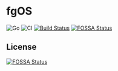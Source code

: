 # fgOS
![Go](https://github.com/fgsoftware1/fgOS/workflows/Go/badge.svg?branch=master)
![CI](https://github.com/fgsoftware1/fgOS/workflows/CI/badge.svg?branch=master)
[![Build Status](https://travis-ci.com/fgsoftware1/fgOS.svg?branch=master)](https://travis-ci.com/fgsoftware1/fgOS)
[![FOSSA Status](https://app.fossa.io/api/projects/git%2Bgithub.com%2Ffgsoftware1%2FfgOS.svg?type=shield)](https://app.fossa.io/projects/git%2Bgithub.com%2Ffgsoftware1%2FfgOS?ref=badge_shield)


## License
[![FOSSA Status](https://app.fossa.io/api/projects/git%2Bgithub.com%2Ffgsoftware1%2FfgOS.svg?type=large)](https://app.fossa.io/projects/git%2Bgithub.com%2Ffgsoftware1%2FfgOS?ref=badge_large)